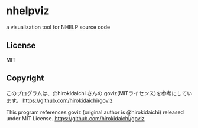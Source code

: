# nhelpviz
a visualization tool for NHELP source code

## License
MIT

## Copyright

このプログラムは、@hirokidaichi さんの goviz(MITライセンス)を参考にしています。
https://github.com/hirokidaichi/goviz

This program references goviz (original author is @hirokidaichi) released under MIT License.
https://github.com/hirokidaichi/goviz

